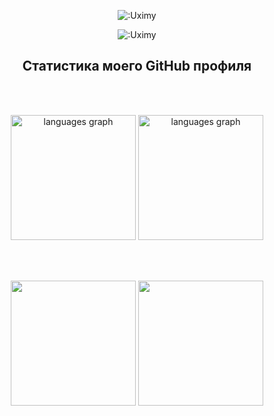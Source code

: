 <p align="center">
  <img src="https://readme-typing-svg.herokuapp.com/?color=fffff4&size=35&center=true&vCenter=true&width=1000&lines=Welcome!,+My+name+is+Uximy;I%27m+24+years;I%27m+from+Kazakhstan;I+am+Full+Stack+Development;+:%29" alt=":Uximy" />
</p>

<p align="center">
  <img src="https://moe-counter.glitch.me/get/@:Uximy?theme=rule34" alt=":Uximy" />
</p>

<h2 align="center">Статистика моего GitHub профиля</h2>
<br/>
<br/>
<p align="center">
  <img src="https://github-readme-stats.vercel.app/api?username=Uximy&show_icons=true&theme=tokyonight&locale=ru" height="200" alt="languages graph"  />
  <img src="https://github-profile-trophy.vercel.app/?username=Uximy&theme=dracula&row=2&column=3&margin-w=15&margin-h=15" height="200" alt="languages graph"  />
</p>
<br/>
<br/>
<p align="center">
  <img src="https://media1.tenor.com/m/3HrIbcsMx-8AAAAC/f-society-mask.gif" height="200"/>
  <img src="https://media1.tenor.com/m/cBmz8RTK_JsAAAAC/typing-anime.gif" height="200"/>
</p>
